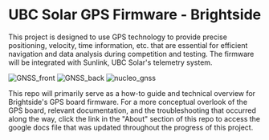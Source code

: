 # UBC Solar GPS Firmware - Brightside 

This project is designed to use GPS technology to provide precise positioning, velocity, time information, etc. that are essential for efficient navigation and data analysis during competition and testing. The firmware will be integrated with Sunlink, UBC Solar's telemetry system.

![GNSS_front](https://github.com/DiegoArmstrong/GPS-Firmware/assets/74511707/58fa7d6a-aa2b-4945-8e1a-1dd1c97b2ddd)
![GNSS_back](https://github.com/DiegoArmstrong/GPS-Firmware/assets/74511707/0d5142d2-1b39-4cae-b55a-1a5bbd6c8bcd)
![nucleo_gnss](https://github.com/DiegoArmstrong/GPS-Firmware/assets/74511707/89d7f227-803a-4e77-8573-d2530ffd0070)


This repo will primarily serve as a how-to guide and technical overview for Brightside's GPS board firmware. For a more conceptual overlook of the GPS board, relevant documentation, and the troubleshooting that occurred along the way, click the link in the "About" section of this repo to access the google docs file that was updated throughout the progress of this project.



